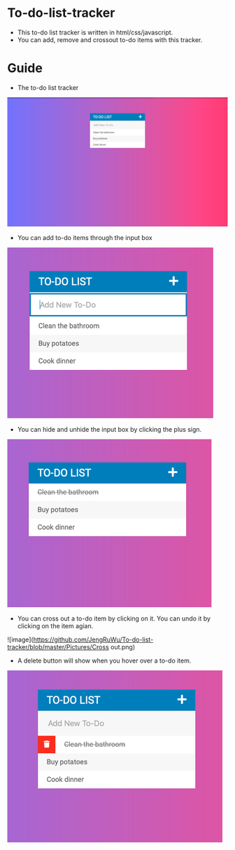 # To-do-list-tracker

* This to-do list tracker is written in html/css/javascript.
* You can add, remove and crossout to-do items with this tracker.

# Guide

* The to-do list tracker

![image](https://github.com/JengRuWu/To-do-list-tracker/blob/master/Pictures/Main.png)

* You can add to-do items through the input box

![image](https://github.com/JengRuWu/To-do-list-tracker/blob/master/Pictures/Add.png)

* You can hide and unhide the input box by clicking the plus sign.

![image](https://github.com/JengRuWu/To-do-list-tracker/blob/master/Pictures/Hide.png)

* You can cross out a to-do item by clicking on it. You can undo it by clicking on the item agian.

![image](https://github.com/JengRuWu/To-do-list-tracker/blob/master/Pictures/Cross out.png)

* A delete button will show when you hover over a to-do item.

![image](https://github.com/JengRuWu/To-do-list-tracker/blob/master/Pictures/Delete.png)
